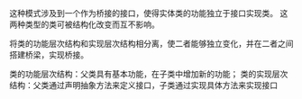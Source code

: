 这种模式涉及到一个作为桥接的接口，使得实体类的功能独立于接口实现类。
这两种类型的类可被结构化改变而互不影响。


将类的功能层次结构和实现层次结构相分离，使二者能够独立变化，并在二者之间搭建桥梁，实现桥接。

类的功能层次结构：父类具有基本功能，在子类中增加新的功能；
类的实现层次结构：父类通过声明抽象方法来定义接口，子类通过实现具体方法来实现接口